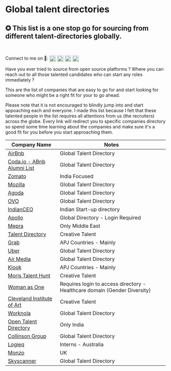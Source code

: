 # Global talent directories
<h2 align="centre">✪ This list is a one stop go for sourcing from different talent-directories globally.</h2> 

<br />
<p align="left">Connect to me on 🔗:
<a href="https://twitter.com/Arindamdeb3000" target="blank"><img align="center" src="https://cdn.jsdelivr.net/npm/simple-icons@3.0.1/icons/twitter.svg" alt="Arindamdeb2000" height="20" width="20" /></a>
<a href="https://linkedin.com/in/arindamdeb" target="blank"><img align="center" src="https://cdn.jsdelivr.net/npm/simple-icons@3.0.1/icons/linkedin.svg" alt="Arindamdeb2000" height="20" width="20" /></a>
<a href="https://fb.com/Arindamdeb3000" target="blank"><img align="center" src="https://cdn.jsdelivr.net/npm/simple-icons@3.0.1/icons/facebook.svg" alt="Arindamdeb2000" height="20" width="20" /></a>
<a href="https://instagram.com/Arindamdeb3000" target="blank"><img align="center" src="https://cdn.jsdelivr.net/npm/simple-icons@3.0.1/icons/instagram.svg" alt="Arindamdeb2000" height="20" width="20" /></a>
</p>

Have you ever tried to source from open source platforms ? Where you can reach out to all those talented candidates who can start any roles immediately ? 

This are the list of companies that are easy to go for and start looking for someone who might be a right fit for your to go ahead.

Please note that it is not encouraged to blindly jump into and start appoaching each and everyone. I made this list because I felt that these talented people in the list requires all attentions from us (the recruiters) across the globe. Every link will redirect you to specific companies directory so spend some time learning about the companies and make sure it's a good fit for you before you start approaching them.
<!-- BEGIN DATA -->
| Company Name | Notes |
| --- | --- |
| [AirBnb](https://www.airbnb.co.in/d/talent?function=&location=&employmentType=ft&uuid=&relocation=&remote=&page=1) | Global Talent Directory |
| [Coda.io - ABnb Alumni List](https://coda.io/@kenny/airbnb-alumni-list) | Global Talent Directory |
| [Zomato](https://www.zomato.com/alumni-talent-directory) | India Focused|
| [Mozilla](https://talentdirectory.mozilla.org/?fbclid=IwAR1KVybUD5swQskLelQ-_5hGaBgxJOBGVUzM44s33NgEU6Fzh7BKv8Lwu4E) | Global Talent Directory|
| [Agoda](https://sites.google.com/view/agodatalentdirectory/) | Global Talent Directory|
| [OVO](https://talentdirectory.ovo.com/) | Global Talent Directory|
| [IndianCEO](https://www.indianceo.in/ceo-startup-directory/) | Indian Start-up directory|
| [Apollo](https://app.apollo.io/#/onboarding/bulk) |Global Directory - Login Required|
| [Mepra](http://www.mepra.org/talentdirectory) |Only Middle East|
| [Talent Directory](https://talentdirectory.net/directory/) |Creative Talent |
| [Grab](https://grab.careers/talent-directory/) |APJ Countries - Mainly |
| [Uber](https://www.uber.com/talent/) |Global Talent Directory |
| [Air Media](https://airmedia.org/talent#filtered) |Global Talent Directory |
| [Klook](https://www.klookcareers.com/talent-directory) |APJ Countries - Mainly |
| [Moris Talent Hunt](https://www.moristalenthunt.com/talent-directory) |Creative Talent  |
| [Woman as One](https://womenasone.org/register/) |Requires login to access directory - Healthcare domain (Gender Diversity)  |
| [Cleveland Institute of Art](https://www.cia.edu/career-center/for-employers/2019-talent-directory) |Creative Talent  |
| [Worknola](https://worknola.com/talent/results) |Global Talent Directory  |
| [Open Talent Directory](https://opentalentdirectory.com) |Only India |
| [Collinson Group](https://collinsongroup.teamtailor.com/pages/talent-directory-58a0cab5-e80e-4a2f-8c92-d2072a2b50b7) |Global Talent Directory |
| [Logieq](https://www.logieq.com/talent-directory) |Interns - Australia|
| [Monzo](https://talent.monzo.com) |UK|
| [Skyscanner](https://talent.skyscanner.net/?utm_source=twitter&utm_medium=social&utm_campaign=os_EMEA_uk_twitter_other_feed_static_talent-directory_11082020_&utm_content=other&linkId=96769412) |Global Talent Directory|
